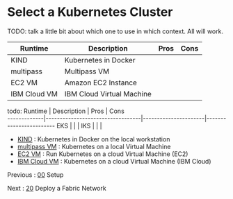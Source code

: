 # Select a Kubernetes Cluster

TODO:  talk a little bit about which one to use in which context.  All will work.

Runtime      | Description                      | Pros                 | Cons
-------------|----------------------------------|----------------------|------------------------
KIND         | Kubernetes in Docker             |                      |
multipass    | Multipass VM                     |                      | 
EC2 VM       | Amazon EC2 Instance              |                      | 
IBM Cloud VM | IBM Cloud Virtual Machine        |                      | 


todo:
Runtime      | Description                      | Pros                 | Cons  
-------------|----------------------------------|----------------------|------------------------
EKS          | | |
IKS          | | |



- [KIND](11-kube-kind.md) : Kubernetes in Docker on the local workstation
- [multipass VM](11-kube-multipass.md) : Kubernetes on a local Virtual Machine
- [EC2 VM](11-kube-ec2.md) : Run Kubernetes on a cloud Virtual Machine (EC2)
- [IBM Cloud VM](11-kube-ibmcloud.md) : Kubernetes on a cloud Virtual Machine (IBM Cloud)


Previous : [00](00-setup.md) Setup

Next : [20](20-fabric.md) Deploy a Fabric Network

